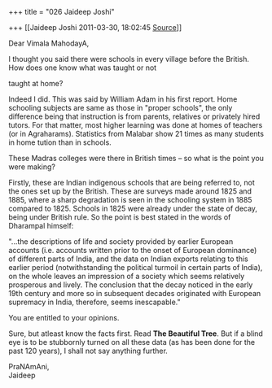 +++
title = "026 Jaideep Joshi"

+++
[[Jaideep Joshi	2011-03-30, 18:02:45 [Source](https://groups.google.com/g/samskrita/c/WNbhNu2rWic)]]



Dear Vimala MahodayA,

  
  

I thought you said there were schools in every village before the British. How does one know what was taught or not  

taught at home?

  

Indeed I did. This was said by William Adam in his first report. Home schooling subjects are same as those in "proper schools", the only difference being that instruction is from parents, relatives or privately hired tutors. For that matter, most higher learning was done at homes of teachers (or in Agraharams). Statistics from Malabar show 21 times as many students in home tution than in schools.

  
  

These Madras colleges were there in British times – so what is the point you were making?

  

Firstly, these are Indian indigenous schools that are being referred to, not the ones set up by the British. These are surveys made around 1825 and 1885, where a sharp degradation is seen in the schooling system in 1885 compared to 1825. Schools in 1825 were already under the state of decay, being under British rule. So the point is best stated in the words of Dharampal himself:  
  
"...the descriptions of life and society provided by earlier European accounts (i.e. accounts written prior to the onset of European dominance) of different parts of India, and the data on Indian exports relating to this earlier period (notwithstanding the political turmoil in certain parts of India), on the whole leaves an impression of a society which seems relatively prosperous and lively. The conclusion that the decay noticed in the early 19th century and more so in subsequent decades originated with European supremacy in India, therefore, seems inescapable."

  
  
You are entitled to your opinions.  

Sure, but atleast know the facts first. Read **The Beautiful Tree**. But if a blind eye is to be stubbornly turned on all these data (as has been done for the past 120 years), I shall not say anything further.  
  
PraNAmAni,  
Jaideep  
  

